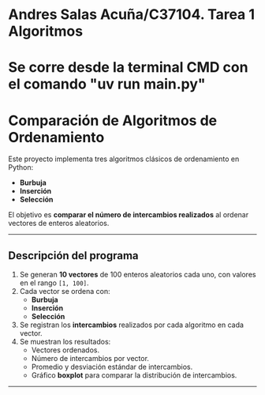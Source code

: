 # Andres Salas Acuña/C37104. Tarea 1 Algoritmos

# Se corre desde la terminal CMD con el comando "uv run main.py"

# Comparación de Algoritmos de Ordenamiento

Este proyecto implementa tres algoritmos clásicos de ordenamiento en Python:  
- **Burbuja**
- **Inserción**
- **Selección**

El objetivo es **comparar el número de intercambios realizados** al ordenar vectores de enteros aleatorios.

---

## Descripción del programa

1. Se generan **10 vectores** de 100 enteros aleatorios cada uno, con valores en el rango `[1, 100]`.
2. Cada vector se ordena con:
   - **Burbuja**
   - **Inserción**
   - **Selección**
3. Se registran los **intercambios** realizados por cada algoritmo en cada vector.
4. Se muestran los resultados:
   - Vectores ordenados.
   - Número de intercambios por vector.
   - Promedio y desviación estándar de intercambios.
   - Gráfico **boxplot** para comparar la distribución de intercambios.

---

